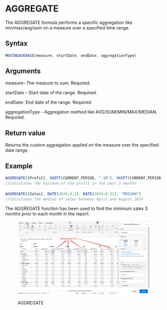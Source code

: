 # AGGREGATE

The AGGREGATE formula performs a specific aggregation like min/max/avg/sum on a measure over a specified time range.

## Syntax

```javascript
MOVINGAVERAGE(measure, startDate, endDate, aggregationType)
```

## Arguments

measure– The measure to sum. Required.

startDate – Start date of the range. Required.

endDate- End date of the range. Required.

aggregationType - Aggregation method like AVG/SUM/MIN/MAX/MEDIAN. Required.

## Return value

Returns the custom aggregation applied on the measure over the specified date range.

## Example

```javascript
AGGREGATE([Profit], SHIFT(CURRENT_PERIOD, "-1M"), SHIFT(CURRENT_PERIOD, "-3M"), "MIN")
//Calculates the minimum of the profit in the past 3 months

AGGREGATE([Sales], DATE(2024,4,1), DATE(2024,8,31), "MEDIAN")
//Calculates the median of sales between April and August 2024
```

The AGGREGATE function has been used to find the minimum sales 3 months prior to each month in the report.

<figure><img src="../../.gitbook/assets/image (1).png" alt=""><figcaption><p>AGGREGATE</p></figcaption></figure>

